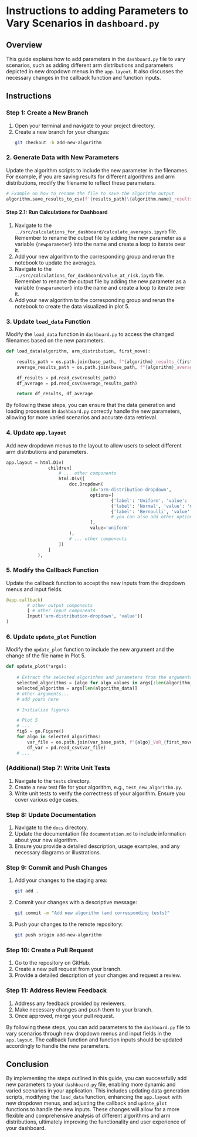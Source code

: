 # Instructions to adding Parameters to Vary Scenarios in `dashboard.py`

## Overview
This guide explains how to add parameters in the `dashboard.py` file to vary scenarios, such as adding different arm distributions and parameters depicted in new dropdown menus in the `app.layout`. It also discusses the necessary changes in the callback function and function inputs.

## Instructions

### Step 1: Create a New Branch
1. Open your terminal and navigate to your project directory.
2. Create a new branch for your changes:
    ```sh
    git checkout -b add-new-algorithm
    ```

### 2. Generate Data with New Parameters
Update the algorithm scripts to include the new parameter in the filenames. For example, if you are saving results for different algorithms and arm distributions, modify the filename to reflect these parameters.

```python
# Example on how to rename the file to save the algorithm output
algorithm.save_results_to_csv(f'{results_path}\{algorithm.name}_results_{first_move}_{arm_distribution}_{newparameter}.csv')
```

#### Step 2.1: Run Calculations for Dashboard
1. Navigate to the `../src/calculations_for_dashboard/calculate_averages.ipynb` file. Remember to rename the output file by adding the new parameter as a variable `{newparameter}` into the name and create a loop to iterate over it.
2. Add your new algorithm to the corresponding group and rerun the notebook to update the averages.
3. Navigate to the `../src/calculations_for_dashboard/value_at_risk.ipynb` file. Remember to rename the output file by adding the new parameter as a variable `{newparameter}` into the name and create a loop to iterate over it.
4. Add your new algorithm to the corresponding group and rerun the notebook to create the data visualized in plot 5.

### 3. Update `load_data` Function
Modify the `load_data` function in `dashboard.py` to access the changed filenames based on the new parameters.

```python
def load_data(algorithm, arm_distribution, first_move):

    results_path = os.path.join(base_path, f"{algorithm}_results_{first_move}_{arm_distribution}_{newparameter}.csv") # add {newparameter} here
    average_results_path = os.path.join(base_path, f"{algorithm}_average_results_{first_move}_{arm_distribution}_{newparameter}.csv") # add {newparameter} here

    df_results = pd.read_csv(results_path)
    df_average = pd.read_csv(average_results_path)

    return df_results, df_average
```

By following these steps, you can ensure that the data generation and loading processes in `dashboard.py` correctly handle the new parameters, allowing for more varied scenarios and accurate data retrieval.

### 4. Update `app.layout`
Add new dropdown menus to the layout to allow users to select different arm distributions and parameters.

```python
app.layout = html.Div(
                children[
                    # ... other components
                    html.Div([
                        dcc.Dropdown(
                                id='arm-distribution-dropdown',
                                options=[
                                        {'label': 'Uniform', 'value': 'uniform'},
                                        {'label': 'Normal', 'value': 'normal'},
                                        {'label': 'Bernoulli', 'value': 'bernoulli'}
                                        # you can also add other options in already existing components
                                ],
                                value='uniform'
                        ),
                        # ... other components
                    ])
                ]
            ),
```

### 5. Modify the Callback Function
Update the callback function to accept the new inputs from the dropdown menus and input fields.

```python
@app.callback(
        # other output components
        [ # other input components
        Input('arm-distribution-dropdown', 'value')]
)
```

### 6. Update `update_plot` Function
Modify the `update_plot` function to include the new argument and the change of the file name in Plot 5.

```python
def update_plot(*args):
    
    # Extract the selected algorithms and parameters from the arguments
    selected_algorithms = [algo for algo_values in args[:len(algorithm_data)] for algo in algo_values]
    selected_algorithm = args[len(algorithm_data)]
    # other arguments...
    # add yours here

    # Initialize figures 

    # Plot 5
    # ...
    fig5 = go.Figure()
    for algo in selected_algorithms:
        var_file = os.path.join(var_base_path, f"{algo}_VaR_{first_move}_{arm_distribution}_{newparameter}_alpha_{alpha_value}.csv") # add {newparameter} here
        df_var = pd.read_csv(var_file)
    # ...

```

### (Additional) Step 7: Write Unit Tests
1. Navigate to the `tests` directory.
2. Create a new test file for your algorithm, e.g., `test_new_algorithm.py`.
3. Write unit tests to verify the correctness of your algorithm. Ensure you cover various edge cases.

### Step 8: Update Documentation
1. Navigate to the `docs` directory.
2. Update the documentation file `documentation.md` to include information about your new algorithm.
3. Ensure you provide a detailed description, usage examples, and any necessary diagrams or illustrations.

### Step 9: Commit and Push Changes
1. Add your changes to the staging area:
    ```sh
    git add .
    ```
2. Commit your changes with a descriptive message:
    ```sh
    git commit -m "Add new algorithm (and corresponding tests)"
    ```
3. Push your changes to the remote repository:
    ```sh
    git push origin add-new-algorithm
    ```

### Step 10: Create a Pull Request
1. Go to the repository on GitHub.
2. Create a new pull request from your branch.
3. Provide a detailed description of your changes and request a review.

### Step 11: Address Review Feedback
1. Address any feedback provided by reviewers.
2. Make necessary changes and push them to your branch.
3. Once approved, merge your pull request.

By following these steps, you can add parameters to the `dashboard.py` file to vary scenarios through new dropdown menus and input fields in the `app.layout`. The callback function and function inputs should be updated accordingly to handle the new parameters.

## Conclusion

By implementing the steps outlined in this guide, you can successfully add new parameters to your `dashboard.py` file, enabling more dynamic and varied scenarios in your application. This includes updating data generation scripts, modifying the `load_data` function, enhancing the `app.layout` with new dropdown menus, and adjusting the callback and `update_plot` functions to handle the new inputs. These changes will allow for a more flexible and comprehensive analysis of different algorithms and arm distributions, ultimately improving the functionality and user experience of your dashboard.
